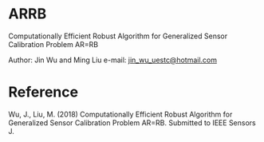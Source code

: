 # ARRB
Computationally Efficient Robust Algorithm for Generalized Sensor Calibration Problem AR=RB

Author: Jin Wu and Ming Liu
e-mail: jin_wu_uestc@hotmail.com
 
# Reference
Wu, J., Liu, M. (2018) Computationally Efficient Robust Algorithm for Generalized Sensor Calibration Problem AR=RB. Submitted to IEEE Sensors J.
